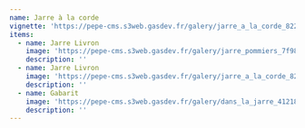 ```yaml
---
name: Jarre à la corde
vignette: 'https://pepe-cms.s3web.gasdev.fr/galery/jarre_a_la_corde_8223f65436.webp'
items:
  - name: Jarre Livron
    image: 'https://pepe-cms.s3web.gasdev.fr/galery/jarre_pommiers_7f9890315f.webp'
    description: ''
  - name: Jarre Livron
    image: 'https://pepe-cms.s3web.gasdev.fr/galery/jarre_a_la_corde_8223f65436.webp'
    description: ''
  - name: Gabarit
    image: 'https://pepe-cms.s3web.gasdev.fr/galery/dans_la_jarre_412187b98a.webp'
    description: ''
---
```


